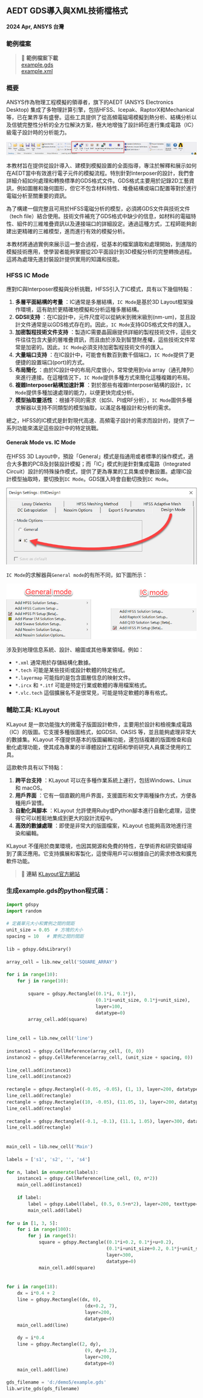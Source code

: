 AEDT GDS導入與XML技術檔格式
---
**2024 Apr, ANSYS 台灣**
### 範例檔案

> :link: **範例檔案下載**<br>[example.gds](/assets/example.gds)<br>[example.xml](/assets/example.xml)

### 概要

ANSYS作為物理工程模擬的領導者，旗下的AEDT (ANSYS Electronics Desktop) 集成了多物理計算引擎，包括HFSS、Icepak、RaptorX和Mechanical等，已在業界享有盛譽。這些工具提供了從高頻電磁場模擬到熱分析、結構分析以及信號完整性分析的全方位解決方案，極大地增強了設計師在進行集成電路（IC）級電子設計時的分析能力。

![2024-04-12_19-17-46](/assets/2024-04-12_19-17-46.png)


本教材旨在提供從設計導入、建模到模擬設置的全面指導，專注於解釋和展示如何在AEDT當中有效進行電子元件的模擬流程。特別針對Interposer的設計，我們會詳細介紹如何處理和轉換標準的GDS格式文件。GDS格式主要用於記錄2D工藝資訊，例如圖層和幾何圖形，但它不包含材料特性、堆疊結構或端口配置等對於進行電磁分析至關重要的資訊。

為了構建一個完整且可用於HFSS電磁分析的模型，必須將GDS文件與技術文件（tech file）結合使用。技術文件補充了GDS格式中缺少的信息，如材料的電磁特性、組件的三維堆疊資訊以及連接端口的詳細設定。通過這種方式，工程師能夠創建出更精確的三維模型，進而進行有效的模擬分析。

本教材將通過實例來展示這一整合過程，從基本的檔案讀取和處理開始，到進階的模擬技術應用，使學習者能夠掌握從2D平面設計到3D模擬分析的完整轉換過程。這將為處理先進封裝設計提供實用的知識和技能。

### HFSS IC Mode

應對IC與Interposer模擬與分析挑戰，HFSS引入了IC模式，具有以下幾個特點： 
1. **多層平面結構的考量** ：IC通常是多層結構，`IC Mode`是基於3D Layout框架操作環境，這有助於更精確地模擬和分析這種多層結構。 
2. **GDSII支持** ：在IC設計中，元件尺度可以從納米到微米級別(nm-um)，並且設計文件通常是以GDS格式存在的。因此，`IC Mode`支持GDS格式文件的匯入。 
3. **加密製程技術文件支持** ：製造IC需要晶圓廠提供詳細的製程技術文件，這些文件往往包含大量的層堆疊資訊，而且由於涉及到智慧財產權，這些技術文件常常是加密的。因此，`IC Mode`必須支持加密製程技術文件的匯入。
4. **大量端口支持** ：在IC設計中，可能會有數百到數千個端口，`IC Mode`提供了更便捷的設置端口(port)的方式。 
5. **布局簡化** ：由於IC設計中的布局尺度很小，常常使用到via array（通孔陣列）來進行連接。在這種情況下，`IC Mode`提供多種方式來簡化這種複雜的布局。 
6. **複雜Interposer結構加速計算** ：對於那些有複雜Interposer結構的設計，`IC Mode`提供多種加速處理的能力，以便更快完成分析。 
7. **模型抽取靈活性** ：根據不同的需求（如SI、PI或RF分析），`IC Mode`圖供多種求解器以支持不同類型的模型抽取，以滿足各種設計和分析的需求。

總之，HFSS的IC模式是針對現代高速、高頻電子設計的需求而設計的，提供了一系列功能來滿足這些設計中的特定挑戰。

#### Generak Mode vs. IC Mode
在HFSS 3D Layout中，預設「General」模式是指通用或者標準的操作模式，適合大多數的PCB及封裝設計模擬；而「IC」模式則是針對集成電路（Integrated Circuit）設計的特殊操作模式，提供了更為專業的工具集或參數設置。處理IC設計模型抽取時，要切換到`IC Mode`。GDS匯入時會自動切換到`IC Mode`。

![2024-03-21_04-58-34](/assets/2024-03-21_04-58-34.png)

`IC Mode`的求解器與`General mode`的有所不同，如下圖所示：

![2024-04-08_14-54-02](/assets/2024-04-08_14-54-02_770ebtbuz.png)



涉及到地理信息系統、設計、繪圖或其他專業領域。例如： 
- `*.xml` 通常用於存儲結構化數據。 
- `*.tech` 可能是某些技術或設計軟體的特定格式。 
- `*.layermap` 可能指的是包含圖層信息的映射文件。 
- `*.ircx` 和 `*.itf` 可能是特定行業或軟體的專用檔案格式。 
- `*.vlc.tech` 這個擴展名不是很常見，可能是特定軟體的專有格式。








### 輔助工具: KLayout

KLayout 是一款功能強大的微電子版圖設計軟件，主要用於設計和檢視集成電路（IC）的版圖。它支援多種版圖格式，如GDSII、OASIS 等，並且能夠處理非常大的數據集。KLayout 不僅提供基本的版圖編輯功能，還包括複雜的版圖檢查和自動化處理功能，使其成為專業的半導體設計工程師和學術研究人員廣泛使用的工具。

這款軟件具有以下特點： 
1. **跨平台支持** ：KLayout 可以在多種作業系統上運行，包括Windows、Linux 和 macOS。 
2. **用戶界面** ：它有一個直觀的用戶界面，支援圖形和文字兩種操作方式，方便各種用戶習慣。 
3. **自動化與腳本** ：KLayout 允許使用Ruby或Python腳本進行自動化處理，這使得它可以輕鬆地集成到更大的設計流程中。 
4. **高效的數據處理** ：即使是非常大的版圖檔案，KLayout 也能夠高效地進行渲染和編輯。

KLayout 不僅用於商業環境，也因其開源和免費的特性，在學術界和研究領域得到了廣泛應用。它支持擴展和客製化，這使得用戶可以根據自己的需求修改和擴充軟件功能。

> :link: **連結**
[KLayout官方網站](https://www.klayout.de/)

### 生成example.gds的python程式碼：

```python
import gdspy
import random

# 定義單元大小和實例之間的間距
unit_size = 0.05  # 方塊的大小
spacing = 10   # 實例之間的間距

lib = gdspy.GdsLibrary()

array_cell = lib.new_cell('SQUARE_ARRAY')

for i in range(10):
    for j in range(10):

        square = gdspy.Rectangle((0.1*i, 0.1*j), 
                                 (0.1*i+unit_size, 0.1*j+unit_size),
                                 layer=100, 
                                 datatype=0)
        array_cell.add(square)


line_cell = lib.new_cell('line')

instance1 = gdspy.CellReference(array_cell, (0, 0))
instance2 = gdspy.CellReference(array_cell, (unit_size + spacing, 0))

line_cell.add(instance1)
line_cell.add(instance2)

rectangle = gdspy.Rectangle((-0.05, -0.05), (1, 1), layer=200, datatype=0)
line_cell.add(rectangle)
rectangle = gdspy.Rectangle((10, -0.05), (11.05, 1), layer=200, datatype=0)
line_cell.add(rectangle)

rectangle = gdspy.Rectangle((-0.1, -0.1), (11.1, 1.05), layer=300, datatype=0)
line_cell.add(rectangle)


main_cell = lib.new_cell('Main')

labels = ['s1', 's2', '', 's4']

for n, label in enumerate(labels):
    instance1 = gdspy.CellReference(line_cell, (0, n*2))
    main_cell.add(instance1)
    
    if label:
        label = gdspy.Label(label, (0.5, 0.5+n*2), layer=200, texttype=20)
        main_cell.add(label)

for u in [1, 3, 5]:
    for i in range(100):
        for j in range(5):
            square = gdspy.Rectangle((0.1*i+0.2, 0.1*j+u+0.2), 
                                     (0.1*i+unit_size+0.2, 0.1*j+unit_size+u+0.2),
                                     layer=300, 
                                     datatype=0)
            main_cell.add(square)


for i in range(18):
    dx = i*0.4 + 2
    line = gdspy.Rectangle((dx, 0), 
                             (dx+0.2, 7),
                             layer=200, 
                             datatype=0)
    main_cell.add(line)
    
    dy = i*0.4 
    line = gdspy.Rectangle((2, dy), 
                             (9, dy+0.2),
                             layer=200, 
                             datatype=0)
    main_cell.add(line)

gds_filename = 'd:/demo5/example.gds'
lib.write_gds(gds_filename)
```
